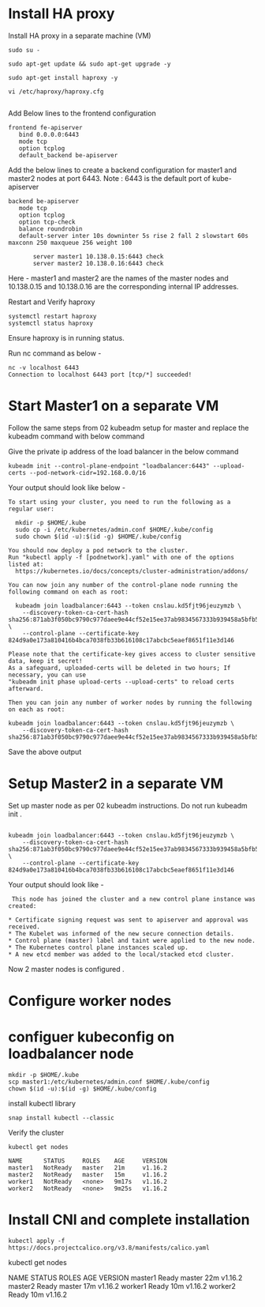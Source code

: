 # Install HA proxy
Install HA proxy in a separate machine (VM)
```
sudo su -

sudo apt-get update && sudo apt-get upgrade -y

sudo apt-get install haproxy -y

vi /etc/haproxy/haproxy.cfg


```
Add Below lines to the frontend configuration
```
frontend fe-apiserver
   bind 0.0.0.0:6443
   mode tcp
   option tcplog
   default_backend be-apiserver
```

Add the below lines to create a backend configuration for master1 and master2 nodes at port 6443. Note : 6443 is the default port of kube-apiserver

```
backend be-apiserver
   mode tcp
   option tcplog
   option tcp-check
   balance roundrobin
   default-server inter 10s downinter 5s rise 2 fall 2 slowstart 60s maxconn 250 maxqueue 256 weight 100

       server master1 10.138.0.15:6443 check
       server master2 10.138.0.16:6443 check

```


Here - master1 and master2 are the names of the master nodes and 10.138.0.15 and 10.138.0.16 are the corresponding internal IP addresses.

Restart and Verify haproxy

```
systemctl restart haproxy
systemctl status haproxy

```
Ensure haproxy is in running status.

Run nc command as below -

```
nc -v localhost 6443
Connection to localhost 6443 port [tcp/*] succeeded!
```
# Start Master1 on a separate VM 

Follow the same steps from 02 kubeadm setup for master and replace the kubeadm command with below command 

Give the private ip address of the load balancer in the below command

```
kubeadm init --control-plane-endpoint "loadbalancer:6443" --upload-certs --pod-network-cidr=192.168.0.0/16 
```
Your output should look like below -
```
To start using your cluster, you need to run the following as a regular user:

  mkdir -p $HOME/.kube
  sudo cp -i /etc/kubernetes/admin.conf $HOME/.kube/config
  sudo chown $(id -u):$(id -g) $HOME/.kube/config

You should now deploy a pod network to the cluster.
Run "kubectl apply -f [podnetwork].yaml" with one of the options listed at:
  https://kubernetes.io/docs/concepts/cluster-administration/addons/

You can now join any number of the control-plane node running the following command on each as root:

  kubeadm join loadbalancer:6443 --token cnslau.kd5fjt96jeuzymzb \
    --discovery-token-ca-cert-hash sha256:871ab3f050bc9790c977daee9e44cf52e15ee37ab9834567333b939458a5bfb5 \
    --control-plane --certificate-key 824d9a0e173a810416b4bca7038fb33b616108c17abcbc5eaef8651f11e3d146

Please note that the certificate-key gives access to cluster sensitive data, keep it secret!
As a safeguard, uploaded-certs will be deleted in two hours; If necessary, you can use 
"kubeadm init phase upload-certs --upload-certs" to reload certs afterward.

Then you can join any number of worker nodes by running the following on each as root:

kubeadm join loadbalancer:6443 --token cnslau.kd5fjt96jeuzymzb \
    --discovery-token-ca-cert-hash sha256:871ab3f050bc9790c977daee9e44cf52e15ee37ab9834567333b939458a5bfb5 
```
Save the above output

# Setup Master2 in a separate VM

Set up master node as per 02 kubeadm instructions. Do not run kubeadm init .

```

kubeadm join loadbalancer:6443 --token cnslau.kd5fjt96jeuzymzb \
    --discovery-token-ca-cert-hash sha256:871ab3f050bc9790c977daee9e44cf52e15ee37ab9834567333b939458a5bfb5 \
    --control-plane --certificate-key 824d9a0e173a810416b4bca7038fb33b616108c17abcbc5eaef8651f11e3d146

```

Your output should look like -

```
 This node has joined the cluster and a new control plane instance was created:

* Certificate signing request was sent to apiserver and approval was received.
* The Kubelet was informed of the new secure connection details.
* Control plane (master) label and taint were applied to the new node.
* The Kubernetes control plane instances scaled up.
* A new etcd member was added to the local/stacked etcd cluster.

```

Now 2 master nodes is configured . 

# Configure worker nodes 

# configuer kubeconfig on loadbalancer node 

```
mkdir -p $HOME/.kube
scp master1:/etc/kubernetes/admin.conf $HOME/.kube/config
chown $(id -u):$(id -g) $HOME/.kube/config
```

install kubectl library
```
snap install kubectl --classic
```
Verify the cluster

```
kubectl get nodes 

NAME      STATUS     ROLES    AGE     VERSION
master1   NotReady   master   21m     v1.16.2
master2   NotReady   master   15m     v1.16.2
worker1   NotReady   <none>   9m17s   v1.16.2
worker2   NotReady   <none>   9m25s   v1.16.2
```
# Install CNI and complete installation

```
kubectl apply -f https://docs.projectcalico.org/v3.8/manifests/calico.yaml
```
kubectl get nodes 

NAME      STATUS   ROLES    AGE   VERSION
master1   Ready    master   22m   v1.16.2
master2   Ready    master   17m   v1.16.2
worker1   Ready    <none>   10m   v1.16.2
worker2   Ready    <none>   10m   v1.16.2

